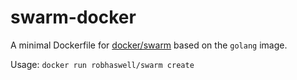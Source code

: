 swarm-docker
============

A minimal Dockerfile for [docker/swarm](https://github.com/docker/swarm) based on the `golang` image.

Usage: `docker run robhaswell/swarm create`
